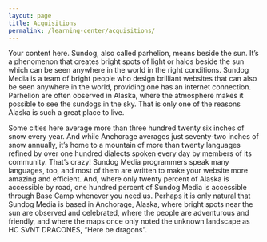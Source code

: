 ```yaml
---
layout: page
title: Acquisitions
permalink: /learning-center/acquisitions/
---
```


Your content here. Sundog, also called parhelion, means beside the sun.  It’s a phenomenon that creates bright spots of light or halos beside the sun which can be seen anywhere in the world in the right conditions.  Sundog Media is a team of bright people who design brilliant websites that can also be seen anywhere in the world, providing one has an internet connection.  Parhelion are often observed in Alaska, where the atmosphere makes it possible to see the sundogs in the sky.  That is only one of the reasons Alaska is such a great place to live.

Some cities here average more than three hundred twenty six inches of snow every year.  And while Anchorage averages just seventy-two inches of snow annually, it’s home to a mountain of more than twenty languages refined by over one hundred dialects spoken every day by members of its community.  That’s crazy!  Sundog Media programmers speak many languages, too, and most of them are written to make your website more amazing and efficient.  And, where only twenty percent of Alaska is accessible by road, one hundred percent of Sundog Media is accessible through Base Camp whenever you need us.  Perhaps it is only natural that Sundog Media is based in Anchorage, Alaska, where bright spots near the sun are observed and celebrated, where the people are adventurous and friendly, and where the maps once only noted the unknown landscape as HC SVNT DRACONES, “Here be dragons”.
